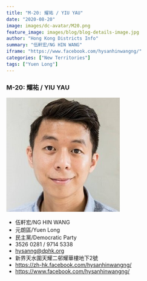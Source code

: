 ```yaml
---
title: "M-20: 耀祐 / YIU YAU"
date: "2020-08-20"
image: images/dc-avatar/M20.png
feature_image: images/blog/blog-details-image.jpg
author: "Hong Kong Districts Info"
summary: "伍軒宏/NG HIN WANG"
iframe: "https://www.facebook.com/hysanhinwangng/"
categories: ["New Territories"]
tags: ["Yuen Long"]
---
```


### M-20: 耀祐 / YIU YAU  
![](/images/dc-avatar/M20.png)  

 - 伍軒宏/NG HIN WANG  
 - 元朗區/Yuen Long  
 - 民主黨/Democratic Party  
 - 3526 0281 / 9714 5338  
 - hysanng@dphk.org  
 - 新界天水圍天耀二邨耀華樓地下2號  
 - https://zh-hk.facebook.com/hysanhinwangng/  
 - https://www.facebook.com/hysanhinwangng/
